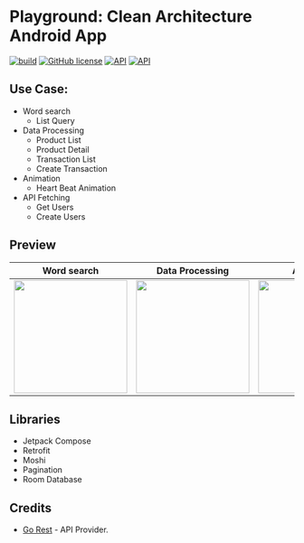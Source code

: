 Playground: Clean Architecture Android App
==========
[![build](https://github.com/annasta13/playground/actions/workflows/build.yml/badge.svg)](https://github.com/annasta13/playground/actions/workflows/gradle.yml)
[![GitHub license](https://img.shields.io/github/license/annasta13/playground.svg?style=plastic)](https://github.com/annasta13/playground/blob/main/LICENSE)
<a href="https://developer.android.com/about/versions/nougat/android-7.0"><img alt="API" src="https://img.shields.io/badge/minSdkVersion-24-yellow.svg?style=true"/></a>
<a href="https://developer.android.com/about/versions/14"><img alt="API" src="https://img.shields.io/badge/targetSdkVersion-34-green.svg?style=true"/></a>

## Use Case:
- Word search
  - List Query
- Data Processing
  - Product List
  - Product Detail
  - Transaction List
  - Create Transaction
- Animation
  - Heart Beat Animation
- API Fetching
  - Get Users
  - Create Users

## Preview
| Word search | Data Processing | Animation | API Fetching |
| --- | --- | --- | --- |
| <img src="https://raw.githubusercontent.com/annasta13/playground/master/search-preview.gif" width=200/> | <img src="https://raw.githubusercontent.com/annasta13/playground/master/data-processing-preview.gif" width=200/> | <img src="https://raw.githubusercontent.com/annasta13/playground/master/heart-beat-animation-preview.gif" width=200/> | <img src="https://raw.githubusercontent.com/annasta13/playground/master/api-fetching-preview.gif" width=200/> | 

## Libraries
- Jetpack Compose
- Retrofit
- Moshi
- Pagination
- Room Database

## Credits
- [Go Rest][1] - API Provider.

[1]: https://gorest.co.in/
